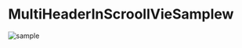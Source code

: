 # MultiHeaderInScroollVieSamplew


![sample](https://github.com/pkh0225/MultiHeaderInScroollVieSamplew/assets/13582307/99d90191-8856-4163-86b1-949d795a0dd3)
